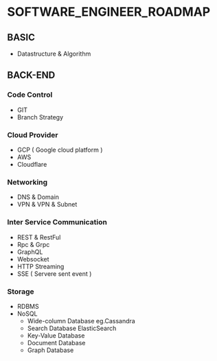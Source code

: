 # SOFTWARE_ENGINEER_ROADMAP

## BASIC
- Datastructure & Algorithm


## BACK-END
### Code Control
- GIT
- Branch Strategy

### Cloud Provider
- GCP ( Google cloud platform )
- AWS
- Cloudflare

### Networking
- DNS & Domain
- VPN & VPN & Subnet

### Inter Service Communication
- REST & RestFul
- Rpc & Grpc
- GraphQL
- Websocket
- HTTP Streaming
- SSE ( Servere sent event )

### Storage
- RDBMS
- NoSQL
  - Wide-column Database eg.Cassandra
  - Search Database ElasticSearch
  - Key-Value Database
  - Document Database
  - Graph Database
